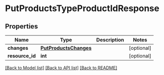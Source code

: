 # PutProductsTypeProductIdResponse

## Properties
Name | Type | Description | Notes
------------ | ------------- | ------------- | -------------
**changes** | [**PutProductsChanges**](PutProductsChanges.md) |  | [optional] 
**resource_id** | **int** |  | [optional] 

[[Back to Model list]](../README.md#documentation-for-models) [[Back to API list]](../README.md#documentation-for-api-endpoints) [[Back to README]](../README.md)

